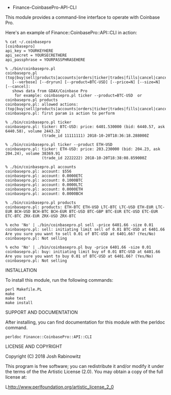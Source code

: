 * Finance-CoinbasePro-API-CLI

This module provides a command-line interface to operate with
Coinbase Pro.

Here's an example of Finance::CoinbasePro::API::CLI in action:

    % cat ~/.coinbasepro
    [coinbasepro]
    api_key = YOURKEYHERE
    api_secret = YOURSECRETHERE
    api_passphrase = YOURPASSPHRASEHERE

	% ./bin/coinbasepro.pl
	coinbasepro.pl (top|buy|sell|products|accounts|orders|ticker|trades|fills|cancel|cancelall)
	   [--verbose] [--dryrun] [--product=BTC-USD] [--price=N] [--size=N] [--cancel]:
	   shows data from GDAX/Coinbase Pro
		for example: coinbasepro.pl ticker --product=BTC-USD  or  coinbasepro.pl products
	coinbasepro.pl: allowed actions: (top|buy|sell|products|accounts|orders|ticker|trades|fills|cancel|cancelall)
	coinbasepro.pl: first param is action to perform

	% ./bin/coinbasepro.pl ticker
	coinbasepro.pl: ticker: BTC-USD: price: 6401.530000 (bid: 6440.57, ask 6440.58), volume 2443.32 
					(trade_id 11111111) 2018-10-20T18:36:18.288000Z

	% ./bin/coinbasepro.pl ticker --product ETH-USD
	coinbasepro.pl: ticker: ETH-USD: price: 203.230000 (bid: 204.23, ask 204.24), volume 38369.91 
					(trade_id 2222222) 2018-10-20T18:38:08.859000Z

	% ./bin/coinbasepro.pl accounts
	coinbasepro.pl: account: $556
	coinbasepro.pl: account: 0.0000ETC
	coinbasepro.pl: account: 0.1000BTC
	coinbasepro.pl: account: 0.0000LTC
	coinbasepro.pl: account: 0.0000ETH
	coinbasepro.pl: account: 0.0000BCH

	% ./bin/coinbasepro.pl products
	coinbasepro.pl: products: ETH-BTC ETH-USD LTC-BTC LTC-USD ETH-EUR LTC-EUR BCH-USD BCH-BTC BCH-EUR BTC-USD BTC-GBP BTC-EUR ETC-USD ETC-EUR ETC-BTC ZRX-EUR ZRX-USD ZRX-BTC

	% echo 'No' | ./bin/coinbasepro.pl sell -price 6401.66 -size 0.01
	coinbasepro.pl: sell: initiating limit sell of 0.01 BTC-USD at 6401.66
	Are you sure you want to sell 0.01 of BTC-USD at 6401.66? (Yes/No)
    coinbasepro.pl: Not selling

	% echo 'No' | ./bin/coinbasepro.pl buy -price 6401.66 -size 0.01
	coinbasepro.pl: buy: initiating limit buy of 0.01 BTC-USD at 6401.66
	Are you sure you want to buy 0.01 of BTC-USD at 6401.66? (Yes/No)
    coinbasepro.pl: Not selling


INSTALLATION

To install this module, run the following commands:

	perl Makefile.PL
	make
	make test
	make install

SUPPORT AND DOCUMENTATION

After installing, you can find documentation for this module with the
perldoc command.

    perldoc Finance::CoinbasePro::API::CLI


LICENSE AND COPYRIGHT

Copyright (C) 2018 Josh Rabinowitz

This program is free software; you can redistribute it and/or modify it
under the terms of the the Artistic License (2.0). You may obtain a
copy of the full license at:

L<http://www.perlfoundation.org/artistic_license_2_0>

